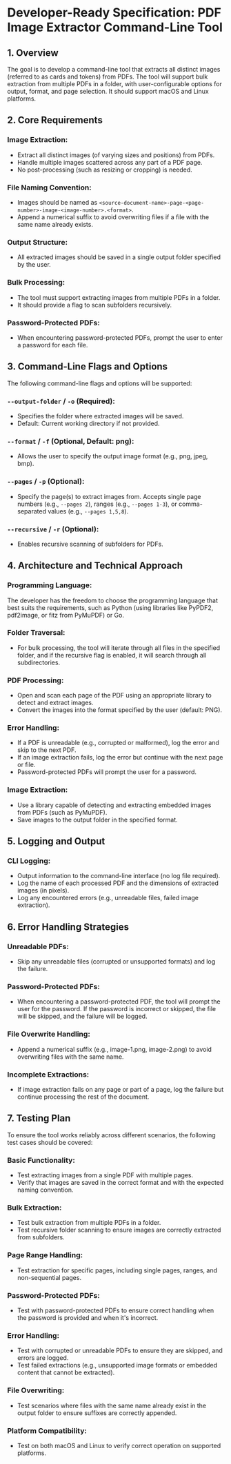 # Developer-Ready Specification: PDF Image Extractor Command-Line Tool

## 1. Overview
The goal is to develop a command-line tool that extracts all distinct images (referred to as cards and tokens) from PDFs. The tool will support bulk extraction from multiple PDFs in a folder, with user-configurable options for output, format, and page selection. It should support macOS and Linux platforms.

## 2. Core Requirements

### Image Extraction:
- Extract all distinct images (of varying sizes and positions) from PDFs.
- Handle multiple images scattered across any part of a PDF page.
- No post-processing (such as resizing or cropping) is needed.

### File Naming Convention:
- Images should be named as `<source-document-name>-page-<page-number>-image-<image-number>.<format>`.
- Append a numerical suffix to avoid overwriting files if a file with the same name already exists.

### Output Structure:
- All extracted images should be saved in a single output folder specified by the user.

### Bulk Processing:
- The tool must support extracting images from multiple PDFs in a folder.
- It should provide a flag to scan subfolders recursively.

### Password-Protected PDFs:
- When encountering password-protected PDFs, prompt the user to enter a password for each file.

## 3. Command-Line Flags and Options
The following command-line flags and options will be supported:

### `--output-folder` / `-o` (Required):
- Specifies the folder where extracted images will be saved.
- Default: Current working directory if not provided.

### `--format` / `-f` (Optional, Default: png):
- Allows the user to specify the output image format (e.g., png, jpeg, bmp).

### `--pages` / `-p` (Optional):
- Specify the page(s) to extract images from. Accepts single page numbers (e.g., `--pages 2`), ranges (e.g., `--pages 1-3`), or comma-separated values (e.g., `--pages 1,5,8`).

### `--recursive` / `-r` (Optional):
- Enables recursive scanning of subfolders for PDFs.

## 4. Architecture and Technical Approach

### Programming Language:
The developer has the freedom to choose the programming language that best suits the requirements, such as Python (using libraries like PyPDF2, pdf2image, or fitz from PyMuPDF) or Go.

### Folder Traversal:
- For bulk processing, the tool will iterate through all files in the specified folder, and if the recursive flag is enabled, it will search through all subdirectories.

### PDF Processing:
- Open and scan each page of the PDF using an appropriate library to detect and extract images.
- Convert the images into the format specified by the user (default: PNG).

### Error Handling:
- If a PDF is unreadable (e.g., corrupted or malformed), log the error and skip to the next PDF.
- If an image extraction fails, log the error but continue with the next page or file.
- Password-protected PDFs will prompt the user for a password.

### Image Extraction:
- Use a library capable of detecting and extracting embedded images from PDFs (such as PyMuPDF).
- Save images to the output folder in the specified format.

## 5. Logging and Output

### CLI Logging:
- Output information to the command-line interface (no log file required).
- Log the name of each processed PDF and the dimensions of extracted images (in pixels).
- Log any encountered errors (e.g., unreadable files, failed image extraction).

## 6. Error Handling Strategies

### Unreadable PDFs:
- Skip any unreadable files (corrupted or unsupported formats) and log the failure.

### Password-Protected PDFs:
- When encountering a password-protected PDF, the tool will prompt the user for the password. If the password is incorrect or skipped, the file will be skipped, and the failure will be logged.

### File Overwrite Handling:
- Append a numerical suffix (e.g., image-1.png, image-2.png) to avoid overwriting files with the same name.

### Incomplete Extractions:
- If image extraction fails on any page or part of a page, log the failure but continue processing the rest of the document.

## 7. Testing Plan
To ensure the tool works reliably across different scenarios, the following test cases should be covered:

### Basic Functionality:
- Test extracting images from a single PDF with multiple pages.
- Verify that images are saved in the correct format and with the expected naming convention.

### Bulk Extraction:
- Test bulk extraction from multiple PDFs in a folder.
- Test recursive folder scanning to ensure images are correctly extracted from subfolders.

### Page Range Handling:
- Test extraction for specific pages, including single pages, ranges, and non-sequential pages.

### Password-Protected PDFs:
- Test with password-protected PDFs to ensure correct handling when the password is provided and when it's incorrect.

### Error Handling:
- Test with corrupted or unreadable PDFs to ensure they are skipped, and errors are logged.
- Test failed extractions (e.g., unsupported image formats or embedded content that cannot be extracted).

### File Overwriting:
- Test scenarios where files with the same name already exist in the output folder to ensure suffixes are correctly appended.

### Platform Compatibility:
- Test on both macOS and Linux to verify correct operation on supported platforms.